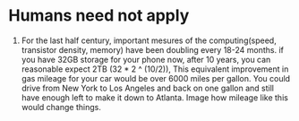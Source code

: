 # Humans need not apply

1. For the last half century, important mesures of the computing(speed, transistor density, memory) have been doubling every 18-24 months. if you have 32GB storage for your phone now, after 10 years, you can reasonable expect 2TB (32 * 2 ^ (10/2)), This equivalent improvement in gas mileage for your car would be over 6000 miles per gallon. You could drive from New York to Los Angeles and back on one gallon and still have enough left to make it down to Atlanta. Image how mileage like this would change things. 
